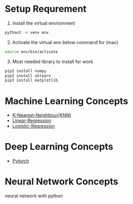 # Setup Requrement
1. Install the virtual environment

```bash
python3 -m venv env
```
2. Activate the virtual env below command for (mac)

```bash
source env/bin/activate
```
3. Most needed library to install for work

```bash
pip3 install numpy
pip3 install sklearn
pip3 install matplotlib
```

# Machine Learning Concepts
- [K-Nearest-Neighbour(KNN)](https://github.com/Maxyee/neural-network-and-deep-learning/tree/main/machine-learning-concepts/KNN)
- [Linear-Regression](https://github.com/Maxyee/neural-network-and-deep-learning/tree/main/machine-learning-concepts/LinearRegression)
- [Logistic-Regression](https://github.com/Maxyee/neural-network-and-deep-learning/tree/main/machine-learning-concepts/LogisticRegression)

# Deep Learning Concepts
- [Pytorch]()

# Neural Network Concepts
neural network with python
